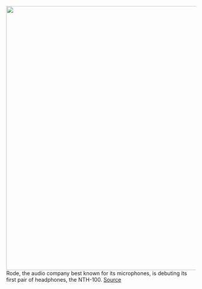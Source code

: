 <img src='https://cdn.vox-cdn.com/thumbor/fJ7Csj58NNv3JEkFPAo_R48rlhc=/0x0:2040x1360/1200x800/filters:focal(857x517:1183x843)/cdn.vox-cdn.com/uploads/chorus_image/image/70682914/akrales_220311_5080_0086.0.jpg' width='700px' /><br/>
Rode, the audio company best known for its microphones, is debuting its first pair of headphones, the NTH-100.
<a href='https://www.theverge.com/22996194/rode-nth-100-mixing-headphones-review'> Source <a/>